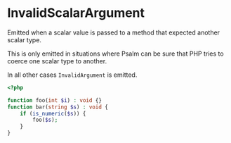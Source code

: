 # InvalidScalarArgument

Emitted when a scalar value is passed to a method that expected another scalar type.

This is only emitted in situations where Psalm can be sure that PHP tries to coerce one scalar type to another.

In all other cases `InvalidArgument` is emitted.

```php
<?php

function foo(int $i) : void {}
function bar(string $s) : void {
    if (is_numeric($s)) {
        foo($s);
    }
}
```
